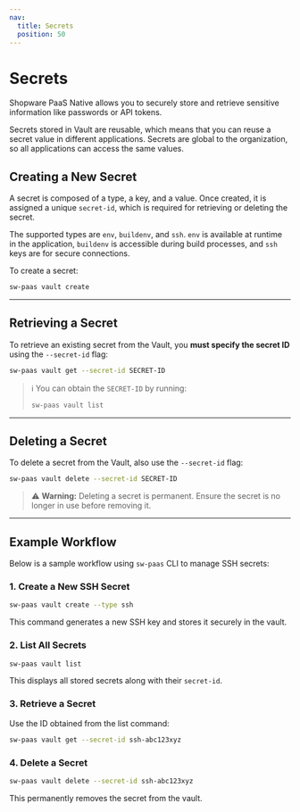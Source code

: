 ```yaml
---
nav:
  title: Secrets
  position: 50
---
```


# Secrets

Shopware PaaS Native allows you to securely store and retrieve sensitive information like passwords or API tokens.

Secrets stored in Vault are reusable, which means that you can reuse a secret value in different applications. Secrets are global to the organization, so all applications can access the same values.

## Creating a New Secret

A secret is composed of a type, a key, and a value. Once created, it is assigned a unique `secret-id`, which is required for retrieving or deleting the secret.

The supported types are `env`, `buildenv`, and `ssh`. `env` is available at runtime in the application, `buildenv` is accessible during build processes, and `ssh` keys are for secure connections.

To create a secret:

```sh
sw-paas vault create
```

---

## Retrieving a Secret

To retrieve an existing secret from the Vault, you **must specify the secret ID** using the `--secret-id` flag:

```sh
sw-paas vault get --secret-id SECRET-ID
```

> ℹ️ You can obtain the `SECRET-ID` by running:
>
> ```sh
> sw-paas vault list
> ```

---

## Deleting a Secret

To delete a secret from the Vault, also use the `--secret-id` flag:

```sh
sw-paas vault delete --secret-id SECRET-ID
```

> ⚠️ **Warning:** Deleting a secret is permanent. Ensure the secret is no longer in use before removing it.

---

## Example Workflow

Below is a sample workflow using `sw-paas` CLI to manage SSH secrets:

### 1. Create a New SSH Secret

```sh
sw-paas vault create --type ssh
```

This command generates a new SSH key and stores it securely in the vault.

### 2. List All Secrets

```sh
sw-paas vault list
```

This displays all stored secrets along with their `secret-id`.

### 3. Retrieve a Secret

Use the ID obtained from the list command:

```sh
sw-paas vault get --secret-id ssh-abc123xyz
```

### 4. Delete a Secret

```sh
sw-paas vault delete --secret-id ssh-abc123xyz
```

This permanently removes the secret from the vault.
